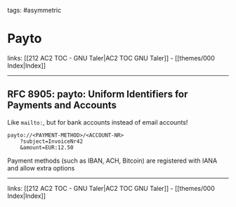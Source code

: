 tags: #asymmetric 

# Payto

links: [[212 AC2 TOC - GNU Taler|AC2 TOC GNU Taler]] - [[themes/000 Index|Index]]

---

## RFC 8905: payto: Uniform Identifiers for Payments and Accounts

Like `mailto:`, but for bank accounts instead of email accounts!

```
payto://<PAYMENT-METHOD>/<ACCOUNT-NR>
	?subject=InvoiceNr42
	&amount=EUR:12.50
```

Payment methods (such as IBAN, ACH, Bitcoin) are registered with IANA and allow extra options

---
links: [[212 AC2 TOC - GNU Taler|AC2 TOC GNU Taler]] - [[themes/000 Index|Index]]